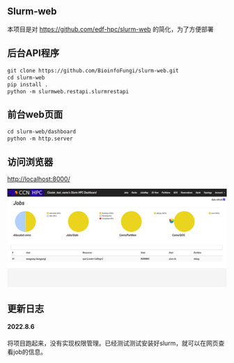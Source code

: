 ## Slurm-web
本项目是对 https://github.com/edf-hpc/slurm-web 的简化，为了方便部署

## 后台API程序
```
git clone https://github.com/BioinfoFungi/slurm-web.git
cd slurm-web
pip install .
python -m slurmweb.restapi.slurmrestapi
```

## 前台web页面
```
cd slurm-web/dashboard
python -m http.server
```

## 访问浏览器
<http://localhost:8000/>

![](vignette/ldap.png)


## 更新日志
#### 2022.8.6
将项目跑起来，没有实现权限管理。已经测试测试安装好slurm，就可以在网页查看job的信息。
